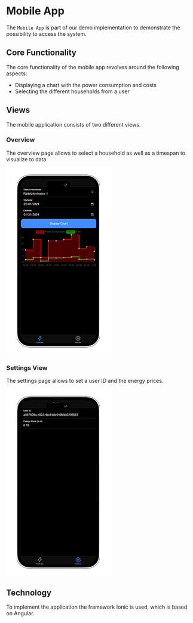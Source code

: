 # Mobile App

The `Mobile App` is part of our demo implementation to demonstrate the possibility to access the system.

## Core Functionality

The core functionality of the mobile app revolves around the following aspects:

- Displaying a chart with the power consumption and costs
- Selecting the different households from a user

## Views

The mobile application consists of two different views.

### Overview

The overview page allows to select a household as well as a timespan to visualize to data.

![Overview](../images/Mobile_App_Overview.png)

### Settings View

The settings page allows to set a user ID and the energy prices.

![Settings](../images/Mobile_App_Settings.png)

## Technology

To implement the application the framework Ionic is used, which is based on Angular.
